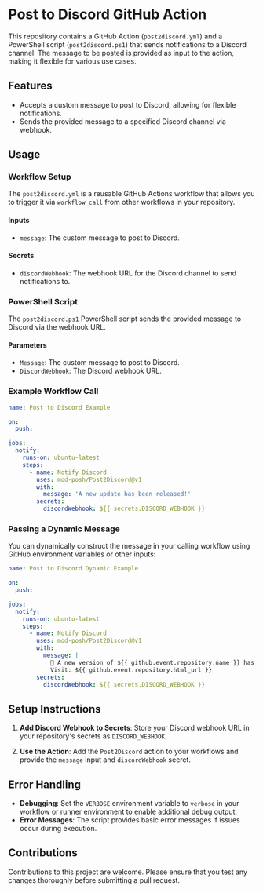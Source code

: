# Post to Discord GitHub Action

This repository contains a GitHub Action (`post2discord.yml`) and a PowerShell script (`post2discord.ps1`) that sends notifications to a Discord channel. The message to be posted is provided as input to the action, making it flexible for various use cases.

## Features

- Accepts a custom message to post to Discord, allowing for flexible notifications.
- Sends the provided message to a specified Discord channel via webhook.

## Usage

### Workflow Setup

The `post2discord.yml` is a reusable GitHub Actions workflow that allows you to trigger it via `workflow_call` from other workflows in your repository.

#### Inputs

- `message`: The custom message to post to Discord.

#### Secrets

- `discordWebhook`: The webhook URL for the Discord channel to send notifications to.

### PowerShell Script

The `post2discord.ps1` PowerShell script sends the provided message to Discord via the webhook URL.

#### Parameters

- `Message`: The custom message to post to Discord.
- `DiscordWebhook`: The Discord webhook URL.

### Example Workflow Call

```yaml
name: Post to Discord Example

on:
  push:

jobs:
  notify:
    runs-on: ubuntu-latest
    steps:
      - name: Notify Discord
        uses: mod-posh/Post2Discord@v1
        with:
          message: 'A new update has been released!'
        secrets:
          discordWebhook: ${{ secrets.DISCORD_WEBHOOK }}
```

### Passing a Dynamic Message

You can dynamically construct the message in your calling workflow using GitHub environment variables or other inputs:

```yaml
name: Post to Discord Dynamic Example

on:
  push:

jobs:
  notify:
    runs-on: ubuntu-latest
    steps:
      - name: Notify Discord
        uses: mod-posh/Post2Discord@v1
        with:
          message: |
            🚀 A new version of ${{ github.event.repository.name }} has been released!
            Visit: ${{ github.event.repository.html_url }}
        secrets:
          discordWebhook: ${{ secrets.DISCORD_WEBHOOK }}
```

## Setup Instructions

1. **Add Discord Webhook to Secrets**:
   Store your Discord webhook URL in your repository's secrets as `DISCORD_WEBHOOK`.

2. **Use the Action**:
   Add the `Post2Discord` action to your workflows and provide the `message` input and `discordWebhook` secret.

## Error Handling

- **Debugging**: Set the `VERBOSE` environment variable to `verbose` in your workflow or runner environment to enable additional debug output.
- **Error Messages**: The script provides basic error messages if issues occur during execution.

## Contributions

Contributions to this project are welcome. Please ensure that you test any changes thoroughly before submitting a pull request.
